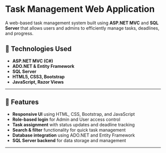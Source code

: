 # Task Management Web Application

A web-based task management system built using **ASP.NET MVC** and **SQL Server** that allows users and admins to efficiently manage tasks, deadlines, and progress.

## 🚀 Technologies Used
- **ASP.NET MVC (C#)**
- **ADO.NET & Entity Framework**
- **SQL Server**
- **HTML5, CSS3, Bootstrap**
- **JavaScript, Razor Views**

---

## 📌 Features
- **Responsive UI** using HTML, CSS, Bootstrap, and JavaScript
- **Role-based login** for Admin and User access control
- **Task assignment** with status updates and deadline tracking
- **Search & filter** functionality for quick task management
- **Database integration** using ADO.NET and Entity Framework
- **SQL Server backend** for data storage and management

---

